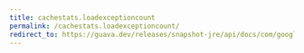 ```yaml
---
title: cachestats.loadexceptioncount
permalink: /cachestats.loadexceptioncount/
redirect_to: https://guava.dev/releases/snapshot-jre/api/docs/com/google/common/cache/CacheStats.html#loadExceptionCount--
---
```

